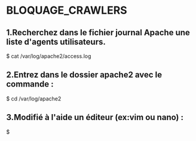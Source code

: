 # BLOQUAGE_CRAWLERS


## 1.Recherchez dans le fichier journal Apache une liste d'agents utilisateurs.

$ cat /var/log/apache2/access.log 

## 2.Entrez dans le dossier apache2 avec le commande :

$ cd /var/log/apache2

## 3.Modifié à l'aide un éditeur (ex:vim ou nano) :

$ 



